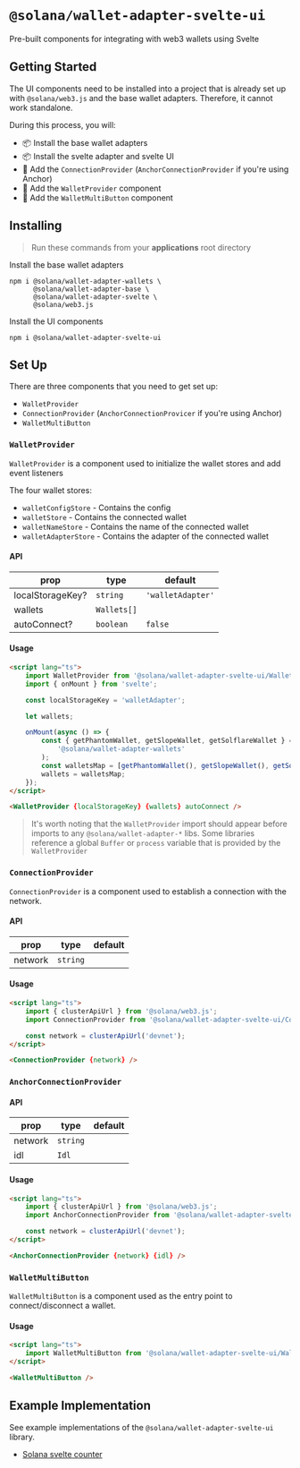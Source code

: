 # `@solana/wallet-adapter-svelte-ui`

Pre-built components for integrating with web3 wallets using Svelte

## Getting Started

The UI components need to be installed into a project that is already set up with `@solana/web3.js` and the base wallet adapters. Therefore, it cannot work standalone.

During this process, you will:

-   📦 Install the base wallet adapters
-   📦 Install the svelte adapter and svelte UI
-   🔨 Add the `ConnectionProvider` (`AnchorConnectionProvider` if you're using Anchor)
-   🔨 Add the `WalletProvider` component
-   🔨 Add the `WalletMultiButton` component

## Installing

> Run these commands from your **applications** root directory

Install the base wallet adapters

```shell
npm i @solana/wallet-adapter-wallets \
      @solana/wallet-adapter-base \
      @solana/wallet-adapter-svelte \
      @solana/web3.js
```

Install the UI components

```shell
npm i @solana/wallet-adapter-svelte-ui
```

## Set Up

There are three components that you need to get set up:

-   `WalletProvider`
-   `ConnectionProvider` (`AnchorConnectionProvicer` if you're using Anchor)
-   `WalletMultiButton`

### `WalletProvider`

`WalletProvider` is a component used to initialize the wallet stores and add event listeners

The four wallet stores:

-   `walletConfigStore` - Contains the config
-   `walletStore` - Contains the connected wallet
-   `walletNameStore` - Contains the name of the connected wallet
-   `walletAdapterStore` - Contains the adapter of the connected wallet

#### API

| prop             | type        | default           |
| ---------------- | ----------- | ----------------- |
| localStorageKey? | `string`    | `'walletAdapter'` |
| wallets          | `Wallets[]` |                   |
| autoConnect?     | `boolean`   | `false`           |

#### Usage

```html
<script lang="ts">
    import WalletProvider from '@solana/wallet-adapter-svelte-ui/WalletProvider.svelte';
	import { onMount } from 'svelte';

	const localStorageKey = 'walletAdapter';

	let wallets;

	onMount(async () => {
		const { getPhantomWallet, getSlopeWallet, getSolflareWallet } = await import(
			'@solana/wallet-adapter-wallets'
		);
		const walletsMap = [getPhantomWallet(), getSlopeWallet(), getSolflareWallet()];
		wallets = walletsMap;
	});
</script>

<WalletProvider {localStorageKey} {wallets} autoConnect />
```

> It's worth noting that the `WalletProvider` import should appear before imports to any `@solana/wallet-adapter-*` libs. Some libraries reference a global `Buffer` or `process` variable that is provided by the `WalletProvider`

### `ConnectionProvider`

`ConnectionProvider` is a component used to establish a connection with the network.

#### API

| prop    | type     | default |
| ------- | -------- | ------- |
| network | `string` |         |

#### Usage

```html
<script lang="ts">
	import { clusterApiUrl } from '@solana/web3.js';
	import ConnectionProvider from '@solana/wallet-adapter-svelte-ui/ConnectionProvider.svelte';

	const network = clusterApiUrl('devnet');
</script>

<ConnectionProvider {network} />
```

### `AnchorConnectionProvider`

#### API

| prop    | type     | default |
| ------- | -------- | ------- |
| network | `string` |         |
| idl     | `Idl`    |         |

#### Usage

```html
<script lang="ts">
	import { clusterApiUrl } from '@solana/web3.js';
	import AnchorConnectionProvider from '@solana/wallet-adapter-svelte';

	const network = clusterApiUrl('devnet');
</script>

<AnchorConnectionProvider {network} {idl} />
```

### `WalletMultiButton`

`WalletMultiButton` is a component used as the entry point to connect/disconnect a wallet.

#### Usage

```html
<script lang="ts">
	import WalletMultiButton from '@solana/wallet-adapter-svelte-ui/WalletMultiButton.svelte';
</script>

<WalletMultiButton />
```

## Example Implementation

See example implementations of the `@solana/wallet-adapter-svelte-ui` library.

-   [Solana svelte counter][1]

[1]: https://github.com/silvestrevivo/solana-svelte-counter
